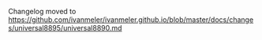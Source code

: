 Changelog moved to https://github.com/ivanmeler/ivanmeler.github.io/blob/master/docs/changes/universal8895/universal8890.md
